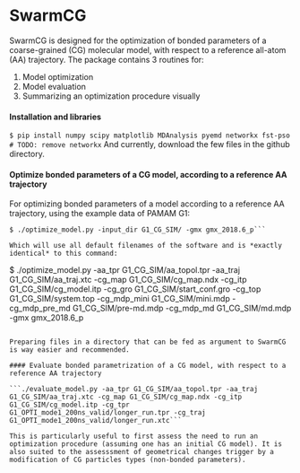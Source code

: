 # SwarmCG

SwarmCG is designed for the optimization of bonded parameters of a coarse-grained (CG) molecular model, with respect to a reference all-atom (AA) trajectory. The package contains 3 routines for:

1. Model optimization
2. Model evaluation
3. Summarizing an optimization procedure visually

#### Installation and libraries

`$ pip install numpy scipy matplotlib MDAnalysis pyemd networkx fst-pso # TODO: remove networkx`
And currently, download the few files in the github directory.

#### Optimize bonded parameters of a CG model, according to a reference AA trajectory

For optimizing bonded parameters of a model according to a reference AA trajectory, using the example data of PAMAM G1:

```
$ ./optimize_model.py -input_dir G1_CG_SIM/ -gmx gmx_2018.6_p```

Which will use all default filenames of the software and is *exactly identical* to this command:

```
$ ./optimize_model.py -aa_tpr G1_CG_SIM/aa_topol.tpr -aa_traj G1_CG_SIM/aa_traj.xtc -cg_map G1_CG_SIM/cg_map.ndx -cg_itp G1_CG_SIM/cg_model.itp -cg_gro G1_CG_SIM/start_conf.gro -cg_top G1_CG_SIM/system.top -cg_mdp_mini G1_CG_SIM/mini.mdp -cg_mdp_pre_md G1_CG_SIM/pre-md.mdp -cg_mdp_md G1_CG_SIM/md.mdp -gmx gmx_2018.6_p
```

Preparing files in a directory that can be fed as argument to SwarmCG is way easier and recommended.

#### Evaluate bonded parametrization of a CG model, with respect to a reference AA trajectory

```./evaluate_model.py -aa_tpr G1_CG_SIM/aa_topol.tpr -aa_traj G1_CG_SIM/aa_traj.xtc -cg_map G1_CG_SIM/cg_map.ndx -cg_itp G1_CG_SIM/cg_model.itp -cg_tpr G1_OPTI_mode1_200ns_valid/longer_run.tpr -cg_traj G1_OPTI_mode1_200ns_valid/longer_run.xtc```

This is particularly useful to first assess the need to run an optimization procedure (assuming one has an initial CG model). It is also suited to the assesssment of geometrical changes trigger by a modification of CG particles types (non-bonded parameters).
